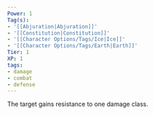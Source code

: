 ```yaml
---
Power: 1
Tag(s):
- '[[Abjuration|Abjuration]]'
- '[[Constitution|Constitution]]'
- '[[Character Options/Tags/Ice|Ice]]'
- '[[Character Options/Tags/Earth|Earth]]'
Tier: 1
XP: 1
tags:
- damage
- combat
- defense
---
```


The target gains resistance to one damage class.